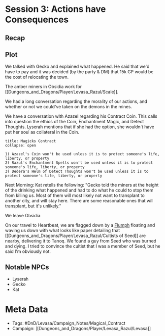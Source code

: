 # Session 3: Actions have Consequences
## Recap
## Plot
We talked with Gecko and explained what happened. He said that we'd have to pay and it was decided (by the party & DM) that 15k GP would be the cost of relocating the town.

The amber miners in Obsidia work for [[Dungeons_and_Dragons/Player/Levasa_Razul/Scale]].

We had a long conversation regarding the morality of our actions, and whether or not we could've taken on the demons in the mines.

We have a conversation with Azazel regarding his Contract Coin. This calls into question the ethics of the Coin, Enchantment Magic, and Detect Thoughts. Lyserah mentions that if she had the option, she wouldn't have put her soul as collateral in the Coin.

```ad-abstract
title: Magicks Contract
collapse: open

1) Azazel's Coin won't be used unless it is to protect someone's life, liberty, or property
2) Razul's Enchantment Spells won't be used unless it is to protect someone's life, liberty, or property
3) Dedera's Helm of Detect Thoughts won't be used unless it is to protect someone's life, liberty, or property
```

Next Morning:
Kat retells the following: "Gecko told the miners at the height of the drinking what happened and had to do what he could to stop them from killing us. Most of them will most likely not want to transplant to another city, and will stay here. There are some reasonable ones that will transplant, but it's unlikely."

We leave Obsidia

On our travel to Heartbeat, we are flagged down by a [Flumph](https://www.dndbeyond.com/monsters/flumph) floating and waving us down with what looks like paper detailing that [[Dungeons_and_Dragons/Player/Levasa_Razul/Cultists of Seed]] are nearby, delivering it to Tanoq. We found a guy from Seed who was burned and dying. I tried to convince the cultist that I was a member of Seed, but he said I'm obviously not.

## Notable NPCs
- Lyserah
- Gecko
- Kat
# Meta Data
- Tags: #DnD/Levasa/Campaign_Notes/Magical_Contract
- Campaign: [[Dungeons_and_Dragons/Player/Levasa_Razul/Levasa]]

